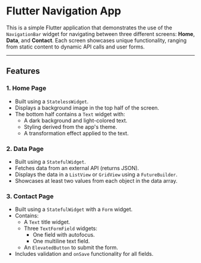 # Flutter Navigation App

This is a simple Flutter application that demonstrates the use of the `NavigationBar` widget for navigating between three different screens: **Home**, **Data**, and **Contact**. Each screen showcases unique functionality, ranging from static content to dynamic API calls and user forms.

---

## Features

### 1. **Home Page**

- Built using a `StatelessWidget`.
- Displays a background image in the top half of the screen.
- The bottom half contains a `Text` widget with:
  - A dark background and light-colored text.
  - Styling derived from the app's theme.
  - A transformation effect applied to the text.

### 2. **Data Page**

- Built using a `StatefulWidget`.
- Fetches data from an external API (returns JSON).
- Displays the data in a `ListView` or `GridView` using a `FutureBuilder`.
- Showcases at least two values from each object in the data array.

### 3. **Contact Page**

- Built using a `StatefulWidget` with a `Form` widget.
- Contains:
  - A `Text` title widget.
  - Three `TextFormField` widgets:
    - One field with autofocus.
    - One multiline text field.
  - An `ElevatedButton` to submit the form.
- Includes validation and `onSave` functionality for all fields.
